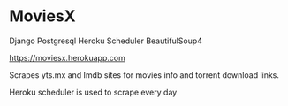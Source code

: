 # MoviesX

Django Postgresql Heroku Scheduler BeautifulSoup4



https://moviesx.herokuapp.com

Scrapes yts.mx and Imdb sites for movies info 
and torrent download links.

Heroku scheduler is used to scrape every day
